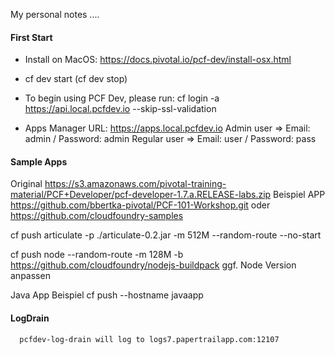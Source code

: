 My personal notes ....

#### First Start
- Install on MacOS: https://docs.pivotal.io/pcf-dev/install-osx.html
- cf dev start (cf dev stop)
- To begin using PCF Dev, please run:  cf login -a https://api.local.pcfdev.io --skip-ssl-validation

- Apps Manager URL: https://apps.local.pcfdev.io
Admin user => Email: admin / Password: admin
Regular user => Email: user / Password: pass

#### Sample Apps
Original https://s3.amazonaws.com/pivotal-training-material/PCF+Developer/pcf-developer-1.7.a.RELEASE-labs.zip
Beispiel APP https://github.com/bbertka-pivotal/PCF-101-Workshop.git
oder https://github.com/cloudfoundry-samples

cf push articulate -p ./articulate-0.2.jar -m 512M --random-route --no-start

cf push node --random-route -m 128M  -b https://github.com/cloudfoundry/nodejs-buildpack
ggf. Node Version anpassen

Java App Beispiel
  cf push --hostname javaapp

#### LogDrain
```
  pcfdev-log-drain will log to logs7.papertrailapp.com:12107
```

